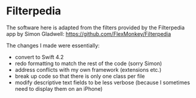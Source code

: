 #  Filterpedia

The software here is adapted from the filters provided by the Filterpedia app by Simon Gladwell: https://github.com/FlexMonkey/Filterpedia

The changes I made were essentially:

- convert to Swift 4.2
- redo formatting to match the rest of the code (sorry Simon)
- address conflicts with my own framework (extensions etc.)
- break up code so that there is only one class per file
- modify descriptive text fields to be less verbose (because I sometimes need to display them on an iPhone)
